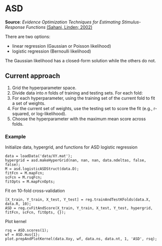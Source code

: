 # ASD

__Source__: _Evidence Optimization Techniques for Estimating Stimulus-Response Functions_ [(Sahani, Linden; 2002)](http://papers.nips.cc/paper/2294-evidence-optimization-techniques-for-estimating-stimulus-response-functions)

There are two options:

* linear regression (Gaussian or Poisson likelihood)
* logistic regression (Bernoulli likelihood)

The Gaussian likelihood has a closed-form solution while the others do not.

## Current approach

1. Grid the hyperparameter space.
2. Divide data into _n_ folds of training and testing sets. For each fold:
3. For each hyperparameter, using the training set of the current fold to fit a set of weights.
4. For the current set of weights, use the testing set to score the fit (e.g., r-squared, or log-likelihood).
5. Choose the hyperparameter with the maximum mean score across folds.

### Example

Initialize data, hypergrid, and functions for ASD logistic regression

```
data = loadData('data/XY.mat');
hypergrid = asd.makeHyperGrid(nan, nan, nan, data.ndeltas, false, false);
M = asd.logisticASDStruct(data.D);
fitFcn = M.mapFcn;
scFcn = M.rsqFcn;
fitOpts = M.mapFcnOpts;
```

Fit on 10-fold cross-validation

```
[X_train, Y_train, X_test, Y_test] = reg.trainAndTestKFolds(data.X, data.R, 10);
ASD = reg.cvFitAndScore(X_train, Y_train, X_test, Y_test, hypergrid, fitFcn, scFcn, fitOpts, {});
```

Plot kernel

```
rsq = ASD.scores(1);
wf = ASD.mus{1};
plot.prepAndPlotKernel(data.Xxy, wf, data.ns, data.nt, 1, 'ASD', rsq);
```
